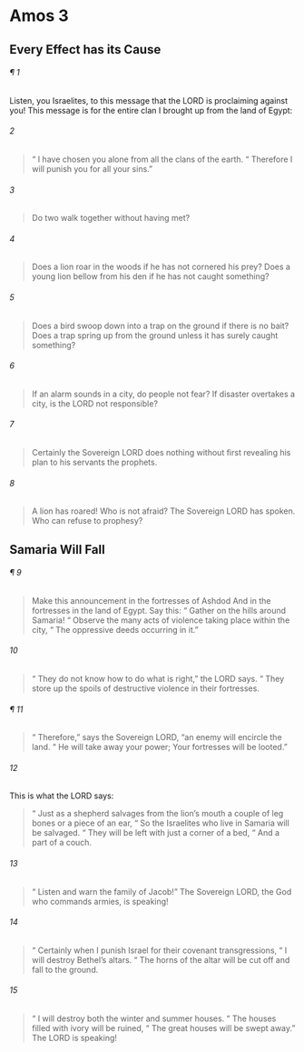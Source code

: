 # Amos 3
## Every Effect has its Cause
###### ¶ 1
Listen, you Israelites, to this message that the LORD is proclaiming against you! This message is for the entire clan I brought up from the land of Egypt:
###### 2
>  “ I have chosen you alone from all the clans of the earth.
>  “ Therefore I will punish you for all your sins.”
###### 3
> Do two walk together without having met?
###### 4
> Does a lion roar in the woods if he has not cornered his prey?
> Does a young lion bellow from his den if he has not caught something?
###### 5
> Does a bird swoop down into a trap on the ground if there is no bait?
> Does a trap spring up from the ground unless it has surely caught something?
###### 6
> If an alarm sounds in a city, do people not fear?
> If disaster overtakes a city, is the LORD not responsible?
###### 7
> Certainly the Sovereign LORD does nothing without first revealing his plan to his servants the prophets.
###### 8
> A lion has roared! Who is not afraid?
> The Sovereign LORD has spoken. Who can refuse to prophesy?
## Samaria Will Fall
###### ¶ 9
> Make this announcement in the fortresses of Ashdod
> And in the fortresses in the land of Egypt.
> Say this:
>  “ Gather on the hills around Samaria!
>  “ Observe the many acts of violence taking place within the city,
>  “ The oppressive deeds occurring in it.”
###### 10
>  “ They do not know how to do what is right,” the LORD says.
>  “ They store up the spoils of destructive violence in their fortresses.
###### ¶ 11
>  “ Therefore,” says the Sovereign LORD, “an enemy will encircle the land.
>  “ He will take away your power;
> Your fortresses will be looted.”
###### 12
This is what the LORD says:
>  “ Just as a shepherd salvages from the lion’s mouth a couple of leg bones or a piece of an ear,
>  “ So the Israelites who live in Samaria will be salvaged.
>  “ They will be left with just a corner of a bed,
>  “ And a part of a couch.
###### 13
>  “ Listen and warn the family of Jacob!”
> The Sovereign LORD, the God who commands armies, is speaking!
###### 14
>  “ Certainly when I punish Israel for their covenant transgressions,
>  “ I will destroy Bethel’s altars.
>  “ The horns of the altar will be cut off and fall to the ground.
###### 15
>  “ I will destroy both the winter and summer houses.
>  “ The houses filled with ivory will be ruined,
>  “ The great houses will be swept away.”
> The LORD is speaking!
